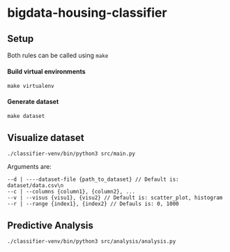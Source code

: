 # bigdata-housing-classifier

## Setup

Both rules can be called using <code>make</code>

#### Build virtual environments

    make virtualenv

#### Generate dataset

    make dataset


## Visualize dataset

    ./classifier-venv/bin/python3 src/main.py

Arguments are:

    --d | ----dataset-file {path_to_dataset} // Default is: dataset/data.csv\n
    --c | --columns {column1}, {column2}, ...
    --v | --visus {visu1}, {visu2} // Default is: scatter_plot, histogram
    --r | --range {index1}, {index2} // Defauls is: 0, 1000

## Predictive Analysis

    ./classifier-venv/bin/python3 src/analysis/analysis.py
    
